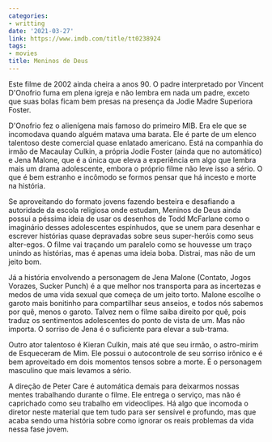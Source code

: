 ```yaml
---
categories:
- writting
date: '2021-03-27'
link: https://www.imdb.com/title/tt0238924
tags:
- movies
title: Meninos de Deus
---
```


Este filme de 2002 ainda cheira a anos 90. O padre interpretado por Vincent D'Onofrio fuma em plena igreja e não lembra em nada um padre, exceto que suas bolas ficam bem presas na presença da Jodie Madre Superiora Foster.

D'Onofrio fez o alienígena mais famoso do primeiro MIB. Era ele que se incomodava quando alguém matava uma barata. Ele é parte de um elenco talentoso deste comercial quase enlatado americano. Está na companhia do irmão de Macaulay Culkin, a própria Jodie Foster (ainda que no automático) e Jena Malone, que é a única que eleva a experiência em algo que lembra mais um drama adolescente, embora o próprio filme não leve isso a sério. O que é bem estranho e incômodo se formos pensar que há incesto e morte na história.

Se aproveitando do formato jovens fazendo besteira e desafiando a autoridade da escola religiosa onde estudam, Meninos de Deus ainda possui a péssima ideia de usar os desenhos de Todd McFarlane como o imaginário desses adolescentes espinhudos, que se unem para desenhar e escrever histórias quase depravadas sobre seus super-heróis como seus alter-egos. O filme vai traçando um paralelo como se houvesse um traço unindo as histórias, mas é apenas uma ideia boba. Distrai, mas não de um jeito bom.

Já a história envolvendo a personagem de Jena Malone (Contato, Jogos Vorazes, Sucker Punch) é a que melhor nos transporta para as incertezas e medos de uma vida sexual que começa de um jeito torto. Malone escolhe o garoto mais bonitinho para compartilhar seus anseios, e todos nós sabemos por quê, menos o garoto. Talvez nem o filme saiba direito por quê, pois traduz os sentimentos adolescentes do ponto de vista de um. Mas não importa. O sorriso de Jena é o suficiente para elevar a sub-trama.

Outro ator talentoso é Kieran Culkin, mais até que seu irmão, o astro-mirim de Esqueceram de Mim. Ele possui o autocontrole de seu sorriso irônico e é bem aproveitado em dois momentos tensos sobre a morte. É o personagem masculino que mais levamos a sério.

A direção de Peter Care é automática demais para deixarmos nossas mentes trabalhando durante o filme. Ele entrega o serviço, mas não é caprichado como seu trabalho em videoclipes. Há algo que incomoda o diretor neste material que tem tudo para ser sensível e profundo, mas que acaba sendo uma história sobre como ignorar os reais problemas da vida nessa fase jovem.